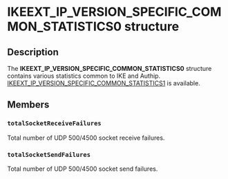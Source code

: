 # IKEEXT_IP_VERSION_SPECIFIC_COMMON_STATISTICS0 structure

## Description

The **IKEEXT_IP_VERSION_SPECIFIC_COMMON_STATISTICS0** structure contains various statistics common to IKE and Authip.
[IKEEXT_IP_VERSION_SPECIFIC_COMMON_STATISTICS1](https://learn.microsoft.com/windows/desktop/api/iketypes/ns-iketypes-ikeext_ip_version_specific_common_statistics1) is available.

## Members

### `totalSocketReceiveFailures`

Total number of UDP 500/4500 socket receive failures.

### `totalSocketSendFailures`

Total number of UDP 500/4500 socket send failures.